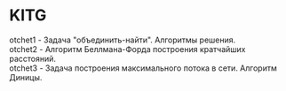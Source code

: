 # KITG
otchet1 -  Задача "объединить-найти". Алгоритмы решения.  
otchet2 -  Алгоритм Беллмана-Форда построения кратчайших расстояний.  
otchet3 -  Задача построения максимального потока в сети. Алгоритм Диницы.  
